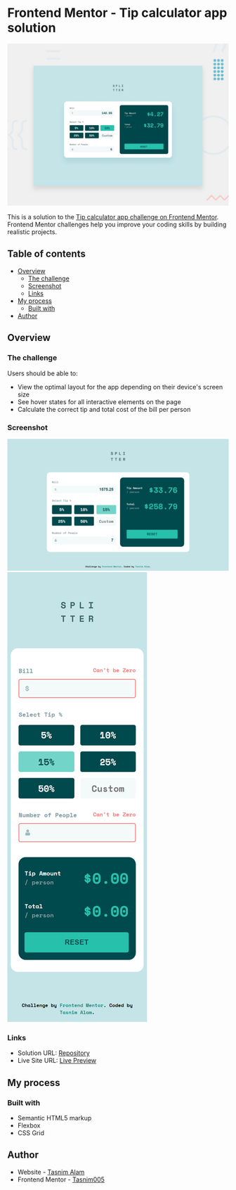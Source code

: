 # Frontend Mentor - Tip calculator app solution

![Design preview for the Tip calculator app coding challenge](./design/desktop-preview.jpg)

This is a solution to the [Tip calculator app challenge on Frontend Mentor](https://www.frontendmentor.io/challenges/tip-calculator-app-ugJNGbJUX). Frontend Mentor challenges help you improve your coding skills by building realistic projects.

## Table of contents

- [Overview](#overview)
  - [The challenge](#the-challenge)
  - [Screenshot](#screenshot)
  - [Links](#links)
- [My process](#my-process)
  - [Built with](#built-with)
- [Author](#author)

## Overview

### The challenge

Users should be able to:

- View the optimal layout for the app depending on their device's screen size
- See hover states for all interactive elements on the page
- Calculate the correct tip and total cost of the bill per person

### Screenshot

![desktop](images/desktop-preview.png)
![mobile](images/mobile-preview.png)


### Links

- Solution URL: [Repository](https://github.com/Tasnim005/Tip-Calculator-App)
- Live Site URL: [Live Preview](https://tasnim005.github.io/Tip-Calculator-App/)

## My process

### Built with

- Semantic HTML5 markup
- Flexbox
- CSS Grid

## Author
- Website - [Tasnim Alam](https://github.com/Tasnim005)
- Frontend Mentor - [Tasnim005](https://www.frontendmentor.io/profile/Tasnim005)

